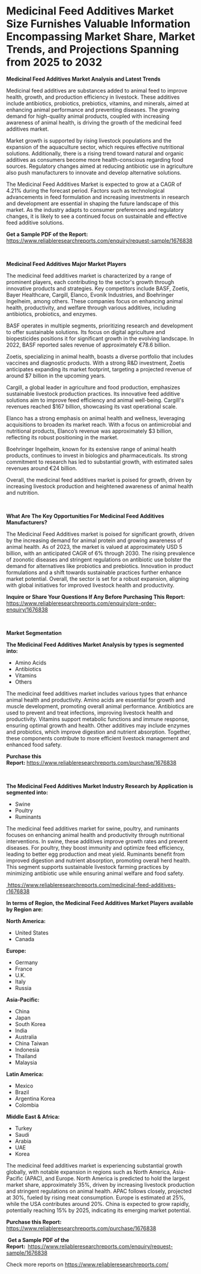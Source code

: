 <p><h1>Medicinal Feed Additives Market Size Furnishes Valuable Information Encompassing Market Share, Market Trends, and Projections Spanning from 2025 to 2032</h1></p><p><strong>Medicinal Feed Additives Market Analysis and Latest Trends</strong></p>
<p><p>Medicinal feed additives are substances added to animal feed to improve health, growth, and production efficiency in livestock. These additives include antibiotics, probiotics, prebiotics, vitamins, and minerals, aimed at enhancing animal performance and preventing diseases. The growing demand for high-quality animal products, coupled with increasing awareness of animal health, is driving the growth of the medicinal feed additives market.</p><p>Market growth is supported by rising livestock populations and the expansion of the aquaculture sector, which requires effective nutritional solutions. Additionally, there is a rising trend toward natural and organic additives as consumers become more health-conscious regarding food sources. Regulatory changes aimed at reducing antibiotic use in agriculture also push manufacturers to innovate and develop alternative solutions.</p><p>The Medicinal Feed Additives Market is expected to grow at a CAGR of 4.21% during the forecast period. Factors such as technological advancements in feed formulation and increasing investments in research and development are essential in shaping the future landscape of this market. As the industry adapts to consumer preferences and regulatory changes, it is likely to see a continued focus on sustainable and effective feed additive solutions.</p></p>
<p><strong>Get a Sample PDF of the Report:&nbsp;</strong> <a href="https://www.reliableresearchreports.com/enquiry/request-sample/1676838?utm_campaign=2328&utm_medium=2&utm_source=Github&utm_content=ia&utm_term=14022025&utm_id=medicinal-feed-additives">https://www.reliableresearchreports.com/enquiry/request-sample/1676838</a></p>
<p>&nbsp;</p>
<p><strong>Medicinal Feed Additives Major Market Players</strong></p>
<p><p>The medicinal feed additives market is characterized by a range of prominent players, each contributing to the sector's growth through innovative products and strategies. Key competitors include BASF, Zoetis, Bayer Healthcare, Cargill, Elanco, Evonik Industries, and Boehringer Ingelheim, among others. These companies focus on enhancing animal health, productivity, and welfare through various additives, including antibiotics, probiotics, and enzymes.</p><p>BASF operates in multiple segments, prioritizing research and development to offer sustainable solutions. Its focus on digital agriculture and biopesticides positions it for significant growth in the evolving landscape. In 2022, BASF reported sales revenue of approximately €78.6 billion.</p><p>Zoetis, specializing in animal health, boasts a diverse portfolio that includes vaccines and diagnostic products. With a strong R&D investment, Zoetis anticipates expanding its market footprint, targeting a projected revenue of around $7 billion in the upcoming years.</p><p>Cargill, a global leader in agriculture and food production, emphasizes sustainable livestock production practices. Its innovative feed additive solutions aim to improve feed efficiency and animal well-being. Cargill's revenues reached $167 billion, showcasing its vast operational scale.</p><p>Elanco has a strong emphasis on animal health and wellness, leveraging acquisitions to broaden its market reach. With a focus on antimicrobial and nutritional products, Elanco’s revenue was approximately $3 billion, reflecting its robust positioning in the market.</p><p>Boehringer Ingelheim, known for its extensive range of animal health products, continues to invest in biologics and pharmaceuticals. Its strong commitment to research has led to substantial growth, with estimated sales revenues around €24 billion.</p><p>Overall, the medicinal feed additives market is poised for growth, driven by increasing livestock production and heightened awareness of animal health and nutrition.</p></p>
<p>&nbsp;</p>
<p><strong>What Are The Key Opportunities For Medicinal Feed Additives Manufacturers?</strong></p>
<p><p>The Medicinal Feed Additives market is poised for significant growth, driven by the increasing demand for animal protein and growing awareness of animal health. As of 2023, the market is valued at approximately USD 5 billion, with an anticipated CAGR of 6% through 2030. The rising prevalence of zoonotic diseases and stringent regulations on antibiotic use bolster the demand for alternatives like probiotics and prebiotics. Innovation in product formulations and a shift towards sustainable practices further enhance market potential. Overall, the sector is set for a robust expansion, aligning with global initiatives for improved livestock health and productivity.</p></p>
<p><strong>Inquire or Share Your Questions If Any Before Purchasing This Report:</strong> <a href="https://www.reliableresearchreports.com/enquiry/pre-order-enquiry/1676838?utm_campaign=2328&utm_medium=2&utm_source=Github&utm_content=ia&utm_term=14022025&utm_id=medicinal-feed-additives">https://www.reliableresearchreports.com/enquiry/pre-order-enquiry/1676838</a></p>
<p>&nbsp;</p>
<p><strong>Market Segmentation</strong></p>
<p><strong>The Medicinal Feed Additives Market Analysis by types is segmented into:</strong></p>
<p><ul><li>Amino Acids</li><li>Antibiotics</li><li>Vitamins</li><li>Others</li></ul></p>
<p><p>The medicinal feed additives market includes various types that enhance animal health and productivity. Amino acids are essential for growth and muscle development, promoting overall animal performance. Antibiotics are used to prevent and treat infections, improving livestock health and productivity. Vitamins support metabolic functions and immune response, ensuring optimal growth and health. Other additives may include enzymes and probiotics, which improve digestion and nutrient absorption. Together, these components contribute to more efficient livestock management and enhanced food safety.</p></p>
<p><strong>Purchase this Report:&nbsp;</strong><a href="https://www.reliableresearchreports.com/purchase/1676838?utm_campaign=2328&utm_medium=2&utm_source=Github&utm_content=ia&utm_term=14022025&utm_id=medicinal-feed-additives">https://www.reliableresearchreports.com/purchase/1676838</a></p>
<p>&nbsp;</p>
<p><strong>The Medicinal Feed Additives Market Industry Research by Application is segmented into:</strong></p>
<p><ul><li>Swine</li><li>Poultry</li><li>Ruminants</li></ul></p>
<p><p>The medicinal feed additives market for swine, poultry, and ruminants focuses on enhancing animal health and productivity through nutritional interventions. In swine, these additives improve growth rates and prevent diseases. For poultry, they boost immunity and optimize feed efficiency, leading to better egg production and meat yield. Ruminants benefit from improved digestion and nutrient absorption, promoting overall herd health. This segment supports sustainable livestock farming practices by minimizing antibiotic use while ensuring animal welfare and food safety.</p></p>
<p><a href="https://www.reliableresearchreports.com/medicinal-feed-additives-r1676838?utm_campaign=2328&utm_medium=2&utm_source=Github&utm_content=ia&utm_term=14022025&utm_id=medicinal-feed-additives">&nbsp;https://www.reliableresearchreports.com/medicinal-feed-additives-r1676838</a></p>
<p><strong>In terms of Region, the Medicinal Feed Additives Market Players available by Region are:</strong></p>
<p>
    <p> <strong> North America: </strong>
        <ul>
            <li>United States</li>
            <li>Canada</li>
        </ul>
        </p> 
    <p> <strong> Europe: </strong>
        <ul>
            <li>Germany</li>
            <li>France</li>
            <li>U.K.</li>
            <li>Italy</li>
            <li>Russia</li>
        </ul>
        </p> 
    <p> <strong> Asia-Pacific: </strong>
        <ul>
            <li>China</li>
            <li>Japan</li>
            <li>South Korea</li>
            <li>India</li>
            <li>Australia</li>
            <li>China Taiwan</li>
            <li>Indonesia</li>
            <li>Thailand</li>
            <li>Malaysia</li>
        </ul>
        </p> 
    <p> <strong> Latin America: </strong>
        <ul>
            <li>Mexico</li>
            <li>Brazil</li>
            <li>Argentina Korea</li>
            <li>Colombia</li>
        </ul>
        </p> 
    <p> <strong> Middle East & Africa: </strong>
        <ul>
            <li>Turkey</li>
            <li>Saudi</li>
            <li>Arabia</li>
            <li>UAE</li>
            <li>Korea</li>
        </ul>
    </p>
    </p>
<p><p>The medicinal feed additives market is experiencing substantial growth globally, with notable expansion in regions such as North America, Asia-Pacific (APAC), and Europe. North America is predicted to hold the largest market share, approximately 35%, driven by increasing livestock production and stringent regulations on animal health. APAC follows closely, projected at 30%, fueled by rising meat consumption. Europe is estimated at 25%, while the USA contributes around 20%. China is expected to grow rapidly, potentially reaching 15% by 2025, indicating its emerging market potential.</p></p>
<p><strong>Purchase this Report: </strong><a href="https://www.reliableresearchreports.com/purchase/1676838?utm_campaign=2328&utm_medium=2&utm_source=Github&utm_content=ia&utm_term=14022025&utm_id=medicinal-feed-additives">https://www.reliableresearchreports.com/purchase/1676838</a></p>
<p>&nbsp;<strong>Get a Sample PDF of the Report:&nbsp;&nbsp;</strong><a href="https://www.reliableresearchreports.com/enquiry/request-sample/1676838?utm_campaign=2328&utm_medium=2&utm_source=Github&utm_content=ia&utm_term=14022025&utm_id=medicinal-feed-additives">https://www.reliableresearchreports.com/enquiry/request-sample/1676838</a></p>
<p><strong></strong></p>
<p>Check more reports on <a href="https://www.reliableresearchreports.com/?utm_campaign=2328&utm_medium=2&utm_source=Github&utm_content=ia&utm_term=14022025&utm_id=medicinal-feed-additives">https://www.reliableresearchreports.com/</a></p>